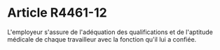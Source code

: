 # Article R4461-12

L'employeur s'assure de l'adéquation des qualifications et de l'aptitude médicale de chaque travailleur avec la fonction qu'il lui a confiée.